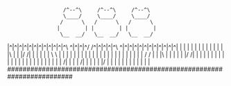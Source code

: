                       /^--^\     /^--^\     /^--^\
                      \____/     \____/     \____/
                     /      \   /      \   /      \
                    |        | |        | |        |
                     \__  __/   \__  __/   \__  __/
|^|^|^|^|^|^|^|^|^|^|^|^\ \^|^|^|^/ /^|^|^|^|^\ \^|^|^|^|^|^|^|^|^|^|^|^|
| | | | | | | | | | | | |\ \| | |/ /| | | | | | \ \ | | | | | | | | | | |
| | | | | | | | | | | | / / | | |\ \| | | | | |/ /| | | | | | | | | | | |
| | | | | | | | | | | | \/| | | | \/| | | | | |\/ | | | | | | | | | | | |
#########################################################################
